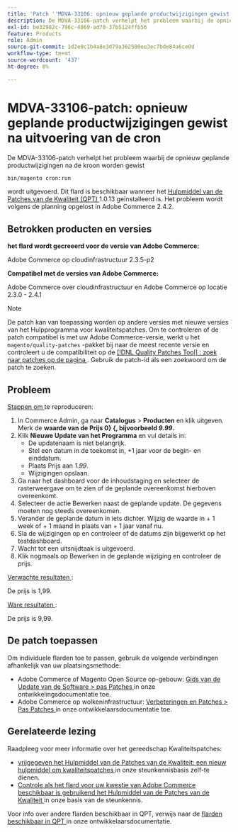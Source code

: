 ```yaml
---
title: 'Patch ''MDVA-33106: opnieuw geplande productwijzigingen gewist na uitvoering van de kroon'''
description: De MDVA-33106-patch verhelpt het probleem waarbij de opnieuw geplande productwijzigingen na de kroon worden gewist
exl-id: be32982c-796c-4069-ad70-37b5124ffb56
feature: Products
role: Admin
source-git-commit: 1d2e0c1b4a8e3d79a362500ee3ec7bde84a6ce0d
workflow-type: tm+mt
source-wordcount: '437'
ht-degree: 0%

---
```


# MDVA-33106-patch: opnieuw geplande productwijzigingen gewist na uitvoering van de cron

De MDVA-33106-patch verhelpt het probleem waarbij de opnieuw geplande productwijzigingen na de kroon worden gewist

```bash
bin/magento cron:run
```

wordt uitgevoerd. Dit flard is beschikbaar wanneer het [ Hulpmiddel van de Patches van de Kwaliteit (QPT) ](https://devdocs.magento.com/guides/v2.4/comp-mgr/patching.html#mqp) 1.0.13 geïnstalleerd is. Het probleem wordt volgens de planning opgelost in Adobe Commerce 2.4.2.

## Betrokken producten en versies

**het flard wordt gecreeerd voor de versie van Adobe Commerce:**

Adobe Commerce op cloudinfrastructuur 2.3.5-p2

**Compatibel met de versies van Adobe Commerce:**

Adobe Commerce over cloudinfrastructuur en Adobe Commerce op locatie 2.3.0 - 2.4.1

>[!NOTE]
>
>De patch kan van toepassing worden op andere versies met nieuwe versies van het Hulpprogramma voor kwaliteitspatches. Om te controleren of de patch compatibel is met uw Adobe Commerce-versie, werkt u het `magento/quality-patches` -pakket bij naar de meest recente versie en controleert u de compatibiliteit op de [[!DNL Quality Patches Tool] : zoek naar patches op de pagina ](https://devdocs.magento.com/quality-patches/tool.html#patch-grid) . Gebruik de patch-id als een zoekwoord om de patch te zoeken.

## Probleem

<u> Stappen om </u> te reproduceren:

1. In Commerce Admin, ga naar **Catalogus** > **Producten** en klik uitgeven. Merk de **waarde van de Prijs 0} {, bijvoorbeeld *9.99*.**
1. Klik **Nieuwe Update van het Programma** en vul details in:
   * De updatenaam is niet belangrijk.
   * Stel een datum in de toekomst in, +1 jaar voor de begin- en einddatum.
   * Plaats Prijs aan *1.99*.
   * Wijzigingen opslaan.
1. Ga naar het dashboard voor de inhoudstaging en selecteer de rasterweergave om te zien of de geplande overeenkomst hierboven overeenkomt.
1. Selecteer de actie Bewerken naast de geplande update. De gegevens moeten nog steeds overeenkomen.
1. Verander de geplande datum in iets dichter. Wijzig de waarde in + 1 week of + 1 maand in plaats van + 1 jaar vanaf nu.
1. Sla de wijzigingen op en controleer of de datums zijn bijgewerkt op het testdashboard.
1. Wacht tot een uitsnijdtaak is uitgevoerd.
1. Klik nogmaals op Bewerken in de geplande wijziging en controleer de prijs.

<u> Verwachte resultaten </u>:

De prijs is 1,99.

<u> Ware resultaten </u>:

De prijs is 9,99.

## De patch toepassen

Om individuele flarden toe te passen, gebruik de volgende verbindingen afhankelijk van uw plaatsingsmethode:

* Adobe Commerce of Magento Open Source op-gebouw: [ Gids van de Update van de Software > pas Patches ](https://devdocs.magento.com/guides/v2.4/comp-mgr/patching/mqp.html) in onze ontwikkelingsdocumentatie toe.
* Adobe Commerce op wolkeninfrastructuur: [ Verbeteringen en Patches > Pas Patches ](https://devdocs.magento.com/cloud/project/project-patch.html) in onze ontwikkelaarsdocumentatie toe.

## Gerelateerde lezing

Raadpleeg voor meer informatie over het gereedschap Kwaliteitspatches:

* [ vrijgegeven het Hulpmiddel van de Patches van de Kwaliteit: een nieuw hulpmiddel om kwaliteitspatches ](/help/announcements/adobe-commerce-announcements/magento-quality-patches-released-new-tool-to-self-serve-quality-patches.md) in onze steunkennisbasis zelf-te dienen.
* [ Controle als het flard voor uw kwestie van Adobe Commerce beschikbaar is gebruikend het Hulpmiddel van de Patches van de Kwaliteit ](/help/support-tools/patches-available-in-qpt-tool/check-patch-for-magento-issue-with-magento-quality-patches.md) in onze basis van de steunkennis.

Voor info over andere flarden beschikbaar in QPT, verwijs naar de [ flarden beschikbaar in QPT ](https://devdocs.magento.com/quality-patches/tool.html#patch-grid) in onze ontwikkelaarsdocumentatie.
